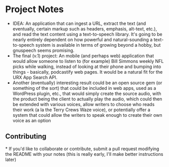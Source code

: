 <h1>Project Notes</h1>

* IDEA: An application that can ingest a URL, extract the text (and eventually, certain markup such as headers, emphasis, alt-text, etc.), and read the text content using a text-to-speech library. It's going to be nearly entirely dependent on how powerful and natural-sounding a text-to-speech system is available in terms of growing beyond a hobby, but gnuspeech seems promising. 
* The final (v.1) project: An mobile (and perhaps web) application that would allow someone to listen to (for example) Bill Simmons weekly NFL picks while walking, instead of looking at their phone and bumping into things - basically, podcastify web pages. It would be a natural fit for the URX App Search API.
* Another (eventually) interesting result could be an open source gem (or something of the sort) that could be included in web apps, used as a WordPress plugin, etc., that would simply create the source audio, with the product being the client to actually play the audio, which could then be extended with various voices, allow writers to choose who reads their work (a la the Terry Crews Waze voice), or potentially offer a system that could allow the writers to speak enough to create their own voice as an option

<h2>Contributing</h2>
* If you'd like to collaborate or contribute, submit a pull request modifying the README with your notes (this is really early, I'll make better instructions later)
